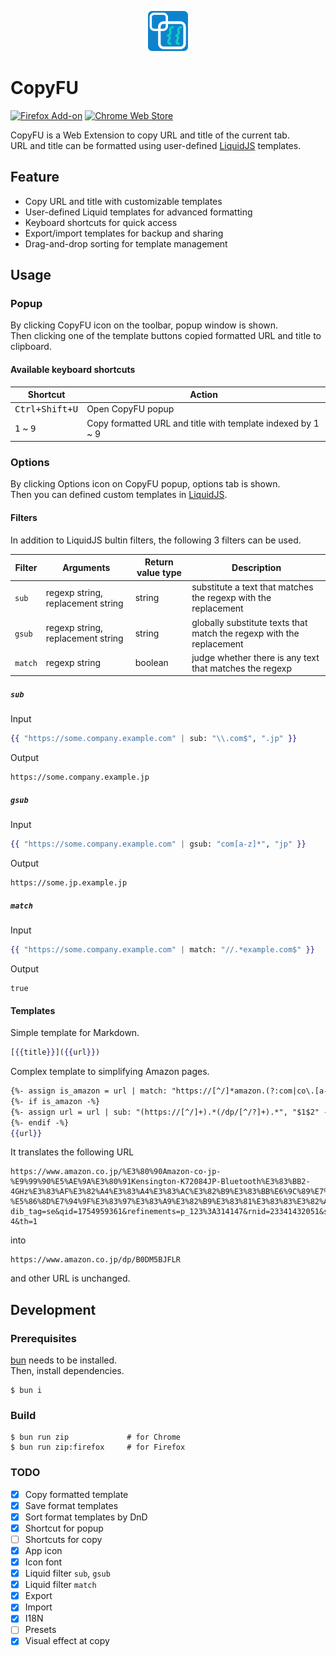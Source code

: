 <p align="center">
  <picture style="vertical-align: bottom;">
    <img src="./src/assets/icon.png" height="64">
  </picture>
</p>

# CopyFU

[![Firefox Add-on](https://img.shields.io/amo/v/copyfu?style=for-the-badge)](https://addons.mozilla.org/ja/firefox/addon/copyfu/)
[![Chrome Web Store](https://img.shields.io/chrome-web-store/v/egakkoaaohhnfppfhccbklamlcdfabff?style=for-the-badge&color=blue)](https://chromewebstore.google.com/detail/copyfu/egakkoaaohhnfppfhccbklamlcdfabff)

CopyFU is a Web Extension to copy URL and title of the current tab.  
URL and title can be formatted using user-defined [LiquidJS](https://liquidjs.com) templates.

## Feature

- Copy URL and title with customizable templates
- User-defined Liquid templates for advanced formatting
- Keyboard shortcuts for quick access
- Export/import templates for backup and sharing
- Drag-and-drop sorting for template management

## Usage

### Popup

By clicking CopyFU icon on the toolbar, popup window is shown.  
Then clicking one of the template buttons copied formatted URL and title to clipboard.

#### Available keyboard shortcuts

| Shortcut                    | Action                                                      |
| ---                         | ---                                                         |
| <kbd>Ctrl+Shift+U</kbd>     | Open CopyFU popup                                           |
| <kbd>1</kbd> ~ <kbd>9</kbd> | Copy formatted URL and title with template indexed by 1 ~ 9 |

### Options

By clicking Options icon on CopyFU popup, options tab is shown.  
Then you can defined custom templates in [LiquidJS](https://liquidjs.com).

#### Filters

In addition to LiquidJS bultin filters, the following 3 filters can be used.

| Filter  | Arguments                         | Return value type | Description                                                          |
| ---     | ---                               | ---               | ---                                                                  |
| `sub`   | regexp string, replacement string | string            | substitute a text that matches the regexp with the replacement       |
| `gsub`  | regexp string, replacement string | string            | globally substitute texts that match the regexp with the replacement |
| `match` | regexp string                     | boolean           | judge whether there is any text that matches the regexp              |

##### `sub`

Input

```mustache
{{ "https://some.company.example.com" | sub: "\\.com$", ".jp" }}
```

Output

```
https://some.company.example.jp
```

##### `gsub`

Input

```mustache
{{ "https://some.company.example.com" | gsub: "com[a-z]*", "jp" }}
```

Output

```
https://some.jp.example.jp
```

##### `match`

Input

```mustache
{{ "https://some.company.example.com" | match: "//.*example.com$" }}
```

Output

```
true
```

#### Templates

Simple template for Markdown.

```mustache
[{{title}}]({{url}})
```

Complex template to simplifying Amazon pages.

```mustache
{%- assign is_amazon = url | match: "https://[^/]*amazon.(?:com|co\.[a-z]{2})/" -%}
{%- if is_amazon -%}
{%- assign url = url | sub: "(https://[^/]+).*(/dp/[^/?]+).*", "$1$2" -%}
{%- endif -%}
{{url}}
```

It translates the following URL

```
https://www.amazon.co.jp/%E3%80%90Amazon-co-jp-%E9%99%90%E5%AE%9A%E3%80%91Kensington-K72084JP-Bluetooth%E3%83%BB2-4GHz%E3%83%AF%E3%82%A4%E3%83%A4%E3%83%AC%E3%82%B9%E3%83%BB%E6%9C%89%E7%B7%9A%E6%8E%A5%E7%B6%9A%E5%AF%BE%E5%BF%9C-%E5%86%8D%E7%94%9F%E3%83%97%E3%83%A9%E3%82%B9%E3%83%81%E3%83%83%E3%82%AF%E4%BD%BF%E7%94%A8/dp/B0DM5BJFLR/ref=sr_1_4?dib_tag=se&qid=1754959361&refinements=p_123%3A314147&rnid=23341432051&s=computers&sr=1-4&th=1
```

into

```
https://www.amazon.co.jp/dp/B0DM5BJFLR
```

and other URL is unchanged.

## Development

### Prerequisites

[bun](https://bun.sh) needs to be installed.  
Then, install dependencies.

```console
$ bun i
```

### Build

```console
$ bun run zip             # for Chrome
$ bun run zip:firefox     # for Firefox
```

### TODO

- [x] Copy formatted template
- [x] Save format templates
- [x] Sort format templates by DnD
- [x] Shortcut for popup
- [ ] Shortcuts for copy
- [x] App icon
- [x] Icon font
- [x] Liquid filter `sub`, `gsub`
- [x] Liquid filter `match`
- [x] Export
- [x] Import
- [x] I18N
- [ ] Presets
- [x] Visual effect at copy

